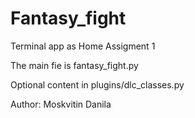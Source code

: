 # Fantasy_fight
Terminal app as Home Assigment 1

The main fie is fantasy_fight.py

Optional content in plugins/dlc_classes.py

Author: Moskvitin Danila

